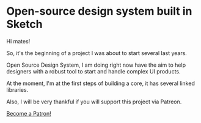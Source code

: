 # Open-source design system built in Sketch

Hi mates! 

So, it's the beginning of a project I was about to start several last years.

Open Source Design System, I am doing right now have the aim to help designers with a robust tool to start and handle complex UI products.

At the moment, I'm at the first steps of building a core, it has several linked libraries.

Also, I will be very thankful if you will support this project via Patreon.

[Become a Patron!](https://www.patreon.com/bePatron?u=15571714)
